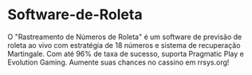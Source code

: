 # Software-de-Roleta
O "Rastreamento de Números de Roleta" é um software de previsão de roleta ao vivo com estratégia de 18 números e sistema de recuperação Martingale. Com até 96% de taxa de sucesso, suporta Pragmatic Play e Evolution Gaming. Aumente suas chances no cassino em rrsys.org!
